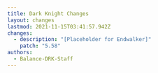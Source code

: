 ```yaml
---
title: Dark Knight Changes
layout: changes
lastmod: 2021-11-15T03:41:57.942Z
changes:
  - description: "[Placeholder for Endwalker]"
    patch: "5.58"
authors:
  - Balance-DRK-Staff
---
```

